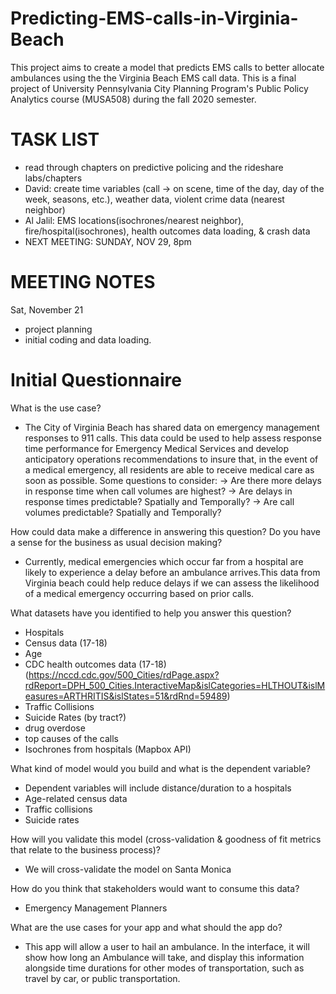 # Predicting-EMS-calls-in-Virginia-Beach
This project aims to create a model that predicts EMS calls to better allocate ambulances using the the Virginia Beach EMS call data. This is a final project of University Pennsylvania City Planning Program's Public Policy Analytics course (MUSA508) during the fall 2020 semester. 

# TASK LIST #

- read through chapters on predictive policing and the rideshare labs/chapters
- David: create time variables (call -> on scene, time of the day, day of the week, seasons, etc.), weather data, violent crime data (nearest neighbor)
- Al Jalil: EMS locations(isochrones/nearest neighbor), fire/hospital(isochrones), health outcomes data loading, & crash data
- NEXT MEETING: SUNDAY, NOV 29, 8pm


# MEETING NOTES #


Sat, November 21
- project planning
- initial coding and data loading.



# Initial Questionnaire #
What is the use case?
- The City of Virginia Beach has shared data on emergency management responses to 911 calls. This data could be used to help assess response time performance for Emergency Medical Services and develop anticipatory operations recommendations to insure that, in the event of a medical emergency, all residents are able to receive medical care as soon as possible. Some questions to consider:
    -> Are there more delays in response time when call volumes are highest?
    -> Are delays in response times predictable? Spatially and Temporally?
    -> Are call volumes predictable? Spatially and Temporally?

How could data make a difference in answering this question? Do you have a sense for the business as usual decision making?
- Currently, medical emergencies which occur far from a hospital are likely to experience a delay before an ambulance arrives.This data from Virginia beach could help reduce delays if we can assess the likelihood of a medical emergency occurring based on prior calls.

What datasets have you identified to help you answer this question?
- Hospitals
- Census data (17-18)
- Age
- CDC health outcomes data (17-18) (https://nccd.cdc.gov/500_Cities/rdPage.aspx?rdReport=DPH_500_Cities.InteractiveMap&islCategories=HLTHOUT&islMeasures=ARTHRITIS&islStates=51&rdRnd=59489)
- Traffic Collisions
- Suicide Rates (by tract?)
- drug overdose
- top causes of the calls
- Isochrones from hospitals (Mapbox API) 

What kind of model would you build and what is the dependent variable?
- Dependent variables will include distance/duration to a hospitals
- Age-related census data
- Traffic collisions
- Suicide rates

How will you validate this model (cross-validation & goodness of fit metrics that relate to the business process)?
- We will cross-validate the model on Santa Monica
 
How do you think that stakeholders would want to consume this data?
- Emergency Management Planners

What are the use cases for your app and what should the app do?
- This app will allow a user to hail an ambulance. In the interface, it will show how long an Ambulance will take, and display this information alongside time durations for other modes of transportation, such as travel by car, or public transportation.

